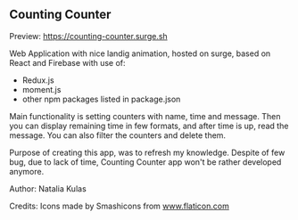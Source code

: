 ## Counting Counter

Preview: https://counting-counter.surge.sh

Web Application with nice landig animation, hosted on surge, based on React and Firebase with use of:
- Redux.js
- moment.js
- other npm packages listed in package.json

Main functionality is setting counters with name, time and message. Then you can display remaining time in few formats, and after time is up, read the message. You can also filter the counters and delete them.

Purpose of creating this app, was to refresh my knowledge. Despite of few bug, due to lack of time, Counting Counter app won't be rather developed anymore.

Author: Natalia Kulas

Credits: Icons made by Smashicons from www.flaticon.com

